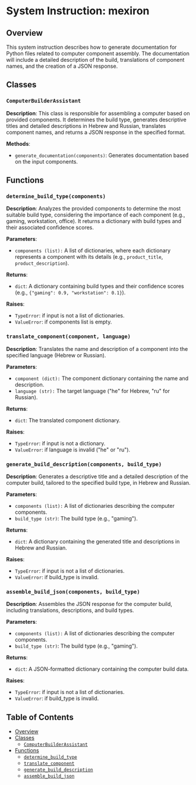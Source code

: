 # System Instruction: mexiron

## Overview

This system instruction describes how to generate documentation for Python files related to computer component assembly. The documentation will include a detailed description of the build, translations of component names, and the creation of a JSON response.

## Classes

### `ComputerBuilderAssistant`

**Description**: This class is responsible for assembling a computer based on provided components. It determines the build type, generates descriptive titles and detailed descriptions in Hebrew and Russian, translates component names, and returns a JSON response in the specified format.

**Methods**:

- `generate_documentation(components)`:  Generates documentation based on the input components.

## Functions


### `determine_build_type(components)`

**Description**: Analyzes the provided components to determine the most suitable build type, considering the importance of each component (e.g., gaming, workstation, office). It returns a dictionary with build types and their associated confidence scores.

**Parameters**:
- `components (list):` A list of dictionaries, where each dictionary represents a component with its details (e.g., `product_title`, `product_description`).


**Returns**:
- `dict`: A dictionary containing build types and their confidence scores (e.g., `{"gaming": 0.9, "workstation": 0.1}`).


**Raises**:
- `TypeError`: if input is not a list of dictionaries.
- `ValueError`: if components list is empty.


### `translate_component(component, language)`

**Description**: Translates the name and description of a component into the specified language (Hebrew or Russian).

**Parameters**:
- `component (dict):` The component dictionary containing the name and description.
- `language (str):` The target language ("he" for Hebrew, "ru" for Russian).


**Returns**:
- `dict`: The translated component dictionary.

**Raises**:
- `TypeError`: if input is not a dictionary.
- `ValueError`: if language is invalid ("he" or "ru").



### `generate_build_description(components, build_type)`

**Description**: Generates a descriptive title and a detailed description of the computer build, tailored to the specified build type, in Hebrew and Russian.

**Parameters**:
- `components (list):` A list of dictionaries describing the computer components.
- `build_type (str)`: The build type (e.g., "gaming").


**Returns**:
- `dict`: A dictionary containing the generated title and descriptions in Hebrew and Russian.

**Raises**:
- `TypeError`: if input is not a list of dictionaries.
- `ValueError`: if build_type is invalid.




### `assemble_build_json(components, build_type)`

**Description**:  Assembles the JSON response for the computer build, including translations, descriptions, and build types.

**Parameters**:
- `components (list):` A list of dictionaries describing the computer components.
- `build_type (str)`: The build type (e.g., "gaming").


**Returns**:
- `dict`: A JSON-formatted dictionary containing the computer build data.


**Raises**:
- `TypeError`: if input is not a list of dictionaries.
- `ValueError`: if build_type is invalid.



## Table of Contents

- [Overview](#overview)
- [Classes](#classes)
    - [`ComputerBuilderAssistant`](#computerbuilderassistant)
- [Functions](#functions)
    - [`determine_build_type`](#determine-build-type)
    - [`translate_component`](#translate-component)
    - [`generate_build_description`](#generate-build-description)
    - [`assemble_build_json`](#assemble-build-json)